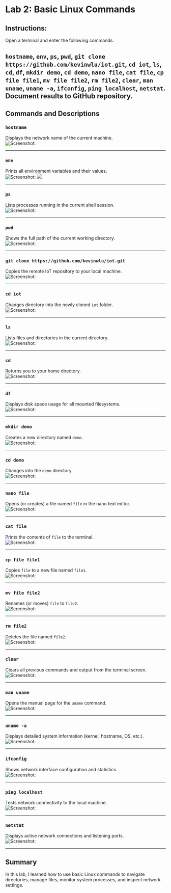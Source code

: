 # Lab 2: Basic Linux Commands

## Instructions:
Open a terminal and enter the following commands:

`hostname`, `env`, `ps`, `pwd`, `git clone https://github.com/kevinwlu/iot.git`, `cd iot`, `ls`, `cd`, `df`, `mkdir demo`, `cd demo`, `nano file`, `cat file`, `cp file file1`, `mv file file2`, `rm file2`, `clear`, `man uname`, `uname -a`, `ifconfig`, `ping localhost`, `netstat`. Document results to GitHub repository.
---

## Commands and Descriptions

### `hostname`  
Displays the network name of the current machine.  
![Screenshot: ](https://github.com/Dennis3204/CPE-322/blob/main/Labs/Lab%202/hostname.png)

---

### `env`  
Prints all environment variables and their values.  
![Screenshot: ](https://github.com/Dennis3204/CPE-322/blob/main/Labs/Lab%202/env1.png)
![](https://github.com/Dennis3204/CPE-322/blob/main/Labs/Lab%202/env2.png)

---

### `ps`  
Lists processes running in the current shell session.  
![Screenshot: ](https://github.com/Dennis3204/CPE-322/blob/main/Labs/Lab%201/Half%20Adder%20Result.png)

---

### `pwd`  
Shows the full path of the current working directory.  
![Screenshot: ](https://github.com/Dennis3204/CPE-322/blob/main/Labs/Lab%202/ps.png)

---

### `git clone https://github.com/kevinwlu/iot.git`  
Copies the remote IoT repository to your local machine.  
![Screenshot: ](https://github.com/Dennis3204/CPE-322/blob/main/Labs/Lab%202/gitclone.png)

---

### `cd iot`  
Changes directory into the newly cloned `iot` folder.  
![Screenshot: ](https://github.com/Dennis3204/CPE-322/blob/main/Labs/Lab%202/cdIot.png)

---

### `ls`  
Lists files and directories in the current directory.  
![Screenshot: ](https://github.com/Dennis3204/CPE-322/blob/main/Labs/Lab%202/ls.png)

---

### `cd`  
Returns you to your home directory.  
![Screenshot: ](https://github.com/Dennis3204/CPE-322/blob/main/Labs/Lab%202/cd.png)

---

### `df`  
Displays disk space usage for all mounted filesystems.  
![Screenshot: ](https://github.com/Dennis3204/CPE-322/blob/main/Labs/Lab%202/df.png)

---

### `mkdir demo`  
Creates a new directory named `demo`.  
![Screenshot: ](https://github.com/Dennis3204/CPE-322/blob/main/Labs/Lab%202/mkdir.png)

---

### `cd demo`  
Changes into the `demo` directory.  
![Screenshot: ](https://github.com/Dennis3204/CPE-322/blob/main/Labs/Lab%202/cdDemo.png)

---

### `nano file`  
Opens (or creates) a file named `file` in the nano text editor.  
![Screenshot: ](https://github.com/Dennis3204/CPE-322/blob/main/Labs/Lab%202/nanoFIle.png)

---

### `cat file`  
Prints the contents of `file` to the terminal.  
![Screenshot: ](https://github.com/Dennis3204/CPE-322/blob/main/Labs/Lab%202/catFile.png)

---

### `cp file file1`  
Copies `file` to a new file named `file1`.  
![Screenshot: ](https://github.com/Dennis3204/CPE-322/blob/main/Labs/Lab%202/cpFIleFIle1.png)

---

### `mv file file2`  
Renames (or moves) `file` to `file2`.  
![Screenshot: ](https://github.com/Dennis3204/CPE-322/blob/main/Labs/Lab%202/mvFIleFIle2.png)

---

### `rm file2`  
Deletes the file named `file2`.  
![Screenshot: ](https://github.com/Dennis3204/CPE-322/blob/main/Labs/Lab%202/rmFIle2.png)

---

### `clear`  
Clears all previous commands and output from the terminal screen.  
![Screenshot: ](https://github.com/Dennis3204/CPE-322/blob/main/Labs/Lab%202/clear.png)

---

### `man uname`  
Opens the manual page for the `uname` command.  
![Screenshot: ](https://github.com/Dennis3204/CPE-322/blob/main/Labs/Lab%202/manUname.png)

---

### `uname -a`  
Displays detailed system information (kernel, hostname, OS, etc.).  
![Screenshot: ](https://github.com/Dennis3204/CPE-322/blob/main/Labs/Lab%202/uname-a.png)

---

### `ifconfig`  
Shows network interface configuration and statistics.  
![Screenshot: ](https://github.com/Dennis3204/CPE-322/blob/main/Labs/Lab%202/ifconfig.png)

---

### `ping localhost`  
Tests network connectivity to the local machine.  
![Screenshot: ](https://github.com/Dennis3204/CPE-322/blob/main/Labs/Lab%202/pingLocalHost.png)

---

### `netstat`  
Displays active network connections and listening ports.  
![Screenshot: ](https://github.com/Dennis3204/CPE-322/blob/main/Labs/Lab%202/netstat.png)

---

## Summary

In this lab, I learned how to use basic Linux commands to navigate directories, manage files, monitor system processes, and inspect network settings. 
